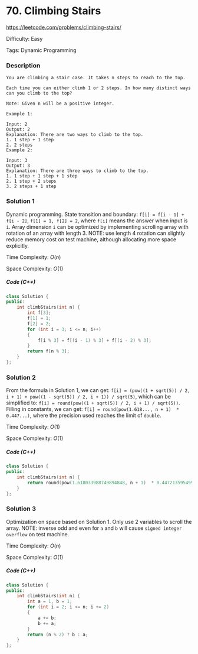 # 70. Climbing Stairs

<https://leetcode.com/problems/climbing-stairs/>

Difficulty: Easy

Tags: Dynamic Programming

### Description
```plain
You are climbing a stair case. It takes n steps to reach to the top.

Each time you can either climb 1 or 2 steps. In how many distinct ways can you climb to the top?

Note: Given n will be a positive integer.

Example 1:

Input: 2
Output: 2
Explanation: There are two ways to climb to the top.
1. 1 step + 1 step
2. 2 steps
Example 2:

Input: 3
Output: 3
Explanation: There are three ways to climb to the top.
1. 1 step + 1 step + 1 step
2. 1 step + 2 steps
3. 2 steps + 1 step
```

### Solution 1
Dynamic programming. State transition and boundary:
`f[i] = f[i - 1] + f[i - 2]`,
`f[1] = 1, f[2] = 2`,
where `f[i]` means the answer when input is `i`. Array dimension `i` can be optimized by implementing scrolling array with rotation of an array with length 3. NOTE: use length 4 rotation can slightly reduce memory cost on test machine, although allocating more space explicitly.

Time Complexity: $O(n)$

Space Complexity: $O(1)$

##### Code (C++)
```cpp
class Solution {
public:
    int climbStairs(int n) {
        int f[3];
        f[1] = 1;
        f[2] = 2;
        for (int i = 3; i <= n; i++)
        {
            f[i % 3] = f[(i - 1) % 3] + f[(i - 2) % 3];
        }
        return f[n % 3];
    }
};
```

### Solution 2
From the formula in Solution 1, we can get:
`f[i] = (pow((1 + sqrt(5)) / 2, i + 1) + pow((1 - sqrt(5)) / 2, i + 1)) / sqrt(5)`,
which can be simplified to:
`f[i] = round(pow((1 + sqrt(5)) / 2, i + 1) / sqrt(5))`.
Filling in constants, we can get:
`f[i] = round(pow(1.618..., n + 1)  * 0.447...)`,
where the precision used reaches the limit of `double`.

Time Complexity: $O(1)$

Space Complexity: $O(1)$

##### Code (C++)
```cpp
class Solution {
public:
    int climbStairs(int n) {
        return round(pow(1.618033988749894848, n + 1)  * 0.447213595499957939);
    }
};
```

### Solution 3
Optimization on space based on Solution 1. Only use 2 variables to scroll the array. NOTE: inverse odd and even for `a` and `b` will cause `signed integer overflow` on test machine.

Time Complexity: $O(n)$

Space Complexity: $O(1)$

##### Code (C++)
```cpp
class Solution {
public:
    int climbStairs(int n) {
        int a = 1, b = 1;
        for (int i = 2; i <= n; i += 2)
        {
            a += b;
            b += a;
        }
        return (n % 2) ? b : a;
    }
};
```
